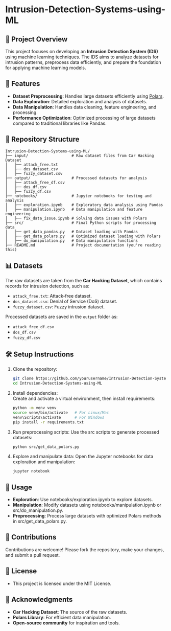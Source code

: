 # Intrusion-Detection-Systems-using-ML

## 📜 Project Overview  
This project focuses on developing an **Intrusion Detection System (IDS)** using machine learning techniques. The IDS aims to analyze datasets for intrusion patterns, preprocess data efficiently, and prepare the foundation for applying machine learning models.

## 🚀 Features  
- **Dataset Preprocessing**: Handles large datasets efficiently using [Polars](https://pola-rs.github.io/polars/).  
- **Data Exploration**: Detailed exploration and analysis of datasets.  
- **Data Manipulation**: Handles data cleaning, feature engineering, and processing.  
- **Performance Optimization**: Optimized processing of large datasets compared to traditional libraries like Pandas.  

## 📂 Repository Structure  
```plaintext
Intrusion-Detection-Systems-using-ML/
├── input/                   # Raw dataset files from Car Hacking Dataset
│   ├── attack_free.txt
│   ├── dos_dataset.csv
│   ├── fuzzy_dataset.csv
├── output/                  # Processed datasets for analysis
│   ├── attack_free_df.csv
│   ├── dos_df.csv
│   ├── fuzzy_df.csv
├── notebooks/               # Jupyter notebooks for testing and analysis
│   ├── exploration.ipynb    # Exploratory data analysis using Pandas
│   ├── manipulation.ipynb   # Data manipulation and feature engineering
│   ├── fix_data_issue.ipynb # Solving data issues with Polars
├── src/                     # Final Python scripts for processing data
│   ├── get_data_pandas.py   # Dataset loading with Pandas
│   ├── get_data_polars.py   # Optimized dataset loading with Polars
│   ├── do_manipulation.py   # Data manipulation functions
├── README.md                # Project documentation (you're reading this)
```

## 📊 Datasets  
The raw datasets are taken from the **Car Hacking Dataset**, which contains records for intrusion detection, such as:  
- `attack_free.txt`: Attack-free dataset.  
- `dos_dataset.csv`: Denial of Service (DoS) dataset.  
- `fuzzy_dataset.csv`: Fuzzy intrusion dataset.

Processed datasets are saved in the `output` folder as:  
- `attack_free_df.csv`  
- `dos_df.csv`  
- `fuzzy_df.csv`  

## 🛠️ Setup Instructions  

1. Clone the repository:  
   ```bash
   git clone https://github.com/yourusername/Intrusion-Detection-Systems-using-ML.git
   cd Intrusion-Detection-Systems-using-ML
2. Install dependencies:  
   Create and activate a virtual environment, then install requirements:  
   ```bash
   python -m venv venv
   source venv/bin/activate   # For Linux/Mac
   venv\Scripts\activate      # For Windows
   pip install -r requirements.txt
3. Run preprocessing scripts:
   Use the src scripts to generate processed datasets:
   ```bash
   python src/get_data_polars.py
4. Explore and manipulate data:
  Open the Jupyter notebooks for data exploration and manipulation:
   ```bash
   jupyter notebook
   
## 📝 Usage
- **Exploration**: Use notebooks/exploration.ipynb to explore datasets.
- **Manipulation**: Modify datasets using notebooks/manipulation.ipynb or src/do_manipulation.py.
- **Preprocessing**: Process large datasets with optimized Polars methods in src/get_data_polars.py.
  
## 🤝 Contributions
Contributions are welcome! Please fork the repository, make your changes, and submit a pull request.

## 📜 License
- This project is licensed under the MIT License.

## 🙌 Acknowledgments
- **Car Hacking Dataset**: The source of the raw datasets.
- **Polars Library**: For efficient data manipulation.
- **Open-source community** for inspiration and tools.


